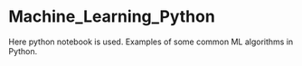 # Machine_Learning_Python

Here python notebook is used. Examples of some common ML algorithms in Python.
